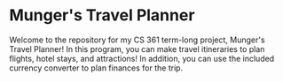 # Munger's Travel Planner

Welcome to the repository for my CS 361 term-long project, Munger's Travel Planner! In this program, you can make travel itineraries to plan flights, hotel stays, and attractions! In addition, you can use the included currency converter to plan finances for the trip.
